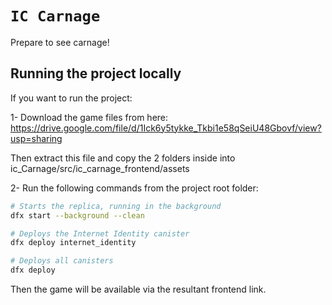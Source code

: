 # `IC Carnage`

Prepare to see carnage!

## Running the project locally

If you want to run the project:

1- Download the game files from here:
https://drive.google.com/file/d/1Ick6y5tykke_Tkbi1e58qSeiU48Gbovf/view?usp=sharing

Then extract this file and copy the 2 folders inside into ic_Carnage/src/ic_carnage_frontend/assets

2- Run the following commands from the project root folder:

```bash
# Starts the replica, running in the background
dfx start --background --clean

# Deploys the Internet Identity canister
dfx deploy internet_identity

# Deploys all canisters
dfx deploy
```

Then the game will be available via the resultant frontend link.
